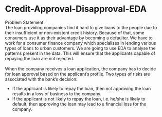 # Credit-Approval-Disapproval-EDA
Problem Statement:<br>
  The loan providing companies find it hard to give loans to the people due to their insufficient or non-existent credit history. Because of that, some consumers use it as their advantage by becoming a defaulter. We have to work for a consumer finance company which specialises in lending various types of loans to urban customers. We are going to use EDA to analyse the patterns present in the data. This will ensure that the applicants capable of repaying the loan are not rejected.<br>     
When the company receives a loan application, the company has to decide for loan approval based on the applicant’s profile. Two types of risks are associated with the bank’s decision:  
- If the applicant is likely to repay the loan, then not approving the loan results in a loss of business to the company.  
- If the applicant is not likely to repay the loan, i.e. he/she is likely to default, then approving the loan may lead to a financial loss for the company.
